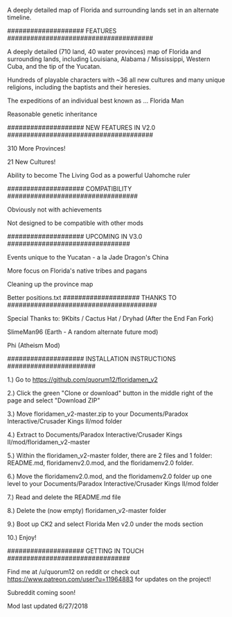 A deeply detailed map of Florida and surrounding lands set in an alternate timeline.

#################### FEATURES ######################################

A deeply detailed (710 land, 40 water provinces) map of Florida and surrounding lands, including Louisiana, Alabama / Mississippi, Western Cuba, and the tip of the Yucatan.

Hundreds of playable characters with ~36 all new cultures and many unique religions, including the baptists and their heresies.

The expeditions of an individual best known as ... Florida Man

Reasonable genetic inheritance

#################### NEW FEATURES IN V2.0 ######################################

310 More Provinces!

21 New Cultures!

Ability to become The Living God as a powerful Uahomche ruler

#################### COMPATIBILITY ##################################

Obviously not with achievements

Not designed to be compatible with other mods

#################### UPCOMING IN V3.0 ################################

Events unique to the Yucatan - a la Jade Dragon's China

More focus on Florida's native tribes and pagans

Cleaning up the province map

Better positions.txt
#################### THANKS TO #######################################

Special Thanks to: 9Kbits / Cactus Hat / Dryhad (After the End Fan Fork)

SlimeMan96 (Earth - A random alternate future mod)

Phi (Atheism Mod)

#################### INSTALLATION INSTRUCTIONS #######################

1.)	Go to https://github.com/quorum12/floridamen_v2

2.)	Click the green "Clone or download" button in the middle right of the page and select "Download ZIP"

3.)	Move floridamen_v2-master.zip to your Documents/Paradox Interactive/Crusader Kings II/mod folder

4.)	Extract to Documents/Paradox Interactive/Crusader Kings II/mod/floridamen_v2-master

5.)	Within the floridamen_v2-master folder, there are 2 files and 1 folder: README.md, floridamenv2.0.mod, and the floridamenv2.0 folder.

6.)	Move the floridamenv2.0.mod, and the floridamenv2.0 folder up one level to your Documents/Paradox Interactive/Crusader Kings II/mod folder

7.)	Read and delete the README.md file

8.)	Delete the (now empty) floridamen_v2-master folder

9.)	Boot up CK2 and select Florida Men v2.0 under the mods section

10.)	Enjoy!

#################### GETTING IN TOUCH ################################

Find me at /u/quorum12 on reddit or check out https://www.patreon.com/user?u=11964883 for updates on the project!

Subreddit coming soon!

Mod last updated 6/27/2018